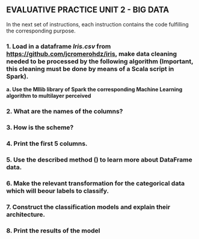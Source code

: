 
## EVALUATIVE PRACTICE UNIT 2 - BIG DATA

In the next set of instructions, each instruction contains the code fulfilling 
the corresponding purpose.

### 1. Load in a dataframe _Iris.csv_ from https://github.com/jcromerohdz/iris, make data cleaning needed to be processed by the following algorithm (Important, this cleaning must be done by means of a Scala script in Spark).

**a. Use the Mllib library of Spark the corresponding Machine Learning algorithm
to multilayer perceived**

### 2. What are the names of the columns?

### 3. How is the scheme?

### 4. Print the first 5 columns.

### 5. Use the described method () to learn more about DataFrame data.

### 6. Make the relevant transformation for the categorical data which will beour labels to classify.

### 7. Construct the classification models and explain their architecture.

### 8. Print the results of the model







